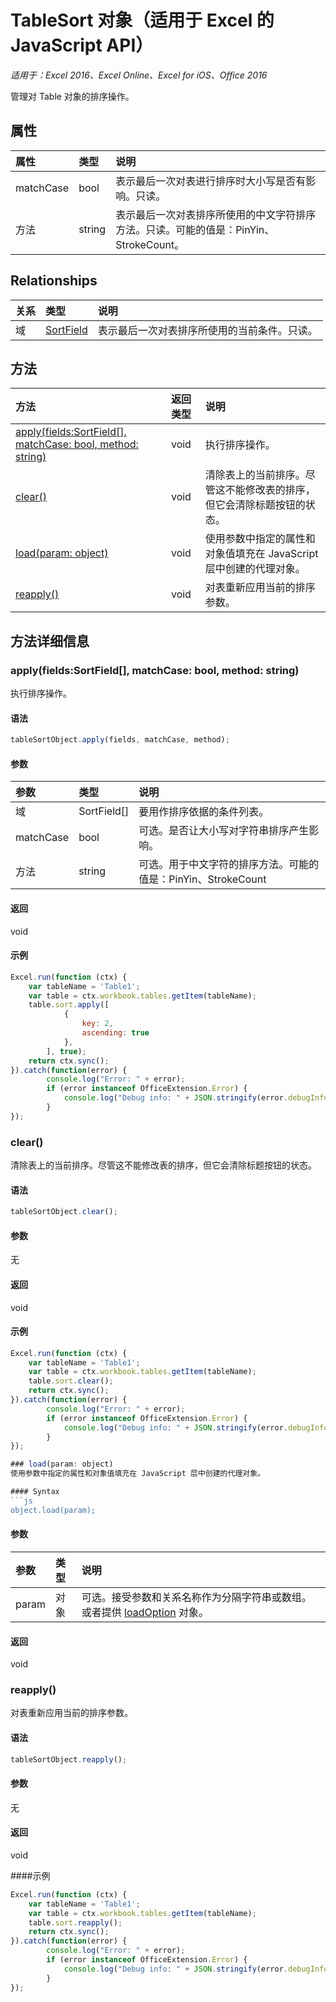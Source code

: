 ﻿# TableSort 对象（适用于 Excel 的 JavaScript API）

_适用于：Excel 2016、Excel Online、Excel for iOS、Office 2016_

管理对 Table 对象的排序操作。

## 属性

| 属性     | 类型   |说明
|:---------------|:--------|:----------|
|matchCase|bool|表示最后一次对表进行排序时大小写是否有影响。只读。|
|方法|string|表示最后一次对表排序所使用的中文字符排序方法。只读。可能的值是：PinYin、StrokeCount。|

## Relationships
| 关系 | 类型   |说明|
|:---------------|:--------|:----------|
|域|[SortField](sortfield.md)|表示最后一次对表排序所使用的当前条件。只读。|

## 方法

| 方法           | 返回类型    |说明|
|:---------------|:--------|:----------|
|[apply(fields:SortField[], matchCase: bool, method: string)](#applyfields-sortfield-matchcase-bool-method-string)|void|执行排序操作。|
|[clear()](#clear)|void|清除表上的当前排序。尽管这不能修改表的排序，但它会清除标题按钮的状态。|
|[load(param: object)](#loadparam-object)|void|使用参数中指定的属性和对象值填充在 JavaScript 层中创建的代理对象。|
|[reapply()](#reapply)|void|对表重新应用当前的排序参数。|

## 方法详细信息


### apply(fields:SortField[], matchCase: bool, method: string)
执行排序操作。

#### 语法
```js
tableSortObject.apply(fields, matchCase, method);
```

#### 参数
| 参数    | 类型   |说明|
|:---------------|:--------|:----------|
|域|SortField[]|要用作排序依据的条件列表。|
|matchCase|bool|可选。是否让大小写对字符串排序产生影响。|
|方法|string|可选。用于中文字符的排序方法。可能的值是：PinYin、StrokeCount|

#### 返回
void

#### 示例
```js
Excel.run(function (ctx) { 
    var tableName = 'Table1';
    var table = ctx.workbook.tables.getItem(tableName);
    table.sort.apply([ 
            {
                key: 2,
                ascending: true
            },
        ], true);
    return ctx.sync(); 
}).catch(function(error) {
        console.log("Error: " + error);
        if (error instanceof OfficeExtension.Error) {
            console.log("Debug info: " + JSON.stringify(error.debugInfo));
        }
});
```

### clear()
清除表上的当前排序。尽管这不能修改表的排序，但它会清除标题按钮的状态。

#### 语法
```js
tableSortObject.clear();
```

#### 参数
无

#### 返回
void

#### 示例
```js
Excel.run(function (ctx) { 
    var tableName = 'Table1';
    var table = ctx.workbook.tables.getItem(tableName);
    table.sort.clear();
    return ctx.sync(); 
}).catch(function(error) {
        console.log("Error: " + error);
        if (error instanceof OfficeExtension.Error) {
            console.log("Debug info: " + JSON.stringify(error.debugInfo));
        }
});

### load(param: object)
使用参数中指定的属性和对象值填充在 JavaScript 层中创建的代理对象。

#### Syntax
```js
object.load(param);
```

#### 参数
| 参数    | 类型   |说明|
|:---------------|:--------|:----------|
|param|对象|可选。接受参数和关系名称作为分隔字符串或数组。或者提供 [loadOption](loadoption.md) 对象。|

#### 返回
void

### reapply()
对表重新应用当前的排序参数。

#### 语法
```js
tableSortObject.reapply();
```

#### 参数
无

#### 返回
void

####示例
```js
Excel.run(function (ctx) { 
    var tableName = 'Table1';
    var table = ctx.workbook.tables.getItem(tableName);
    table.sort.reapply();   
    return ctx.sync(); 
}).catch(function(error) {
        console.log("Error: " + error);
        if (error instanceof OfficeExtension.Error) {
            console.log("Debug info: " + JSON.stringify(error.debugInfo));
        }
});
